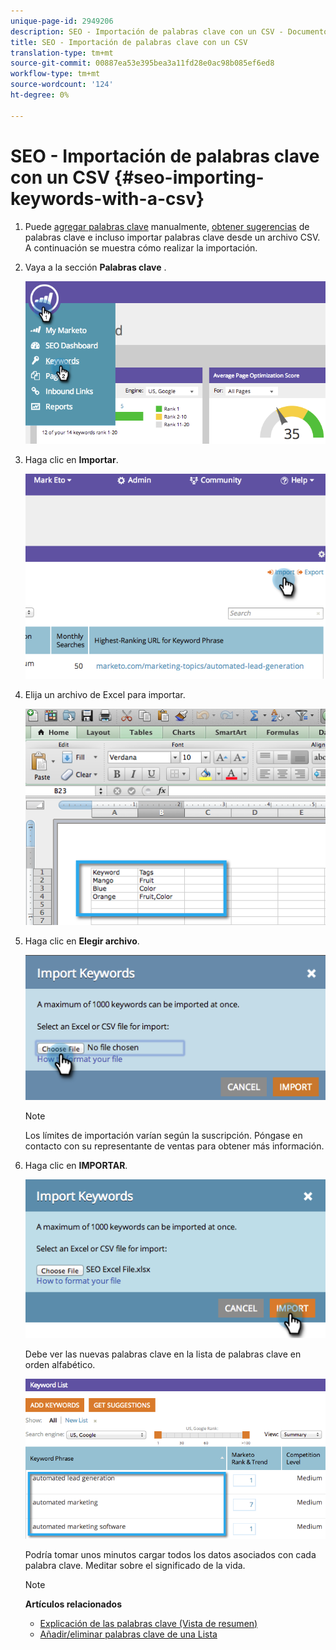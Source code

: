 ```yaml
---
unique-page-id: 2949206
description: SEO - Importación de palabras clave con un CSV - Documentos de marketing - Documentación del producto
title: SEO - Importación de palabras clave con un CSV
translation-type: tm+mt
source-git-commit: 00887ea53e395bea3a11fd28e0ac98b085ef6ed8
workflow-type: tm+mt
source-wordcount: '124'
ht-degree: 0%

---
```



# SEO - Importación de palabras clave con un CSV {#seo-importing-keywords-with-a-csv}

1. Puede [agregar palabras clave](seo-add-keywords.md) manualmente, [obtener sugerencias](seo-get-suggested-keywords.md) de palabras clave e incluso importar palabras clave desde un archivo CSV. A continuación se muestra cómo realizar la importación.
1. Vaya a la sección **Palabras clave** .

   ![](assets/image2014-9-18-11-3a44-3a25.png)

1. Haga clic en **Importar**.

   ![](assets/image2014-9-18-11-3a44-3a36.png)

1. Elija un archivo de Excel para importar.

   ![](assets/image2014-9-18-11-3a44-3a42.png)

1. Haga clic en **Elegir archivo**.

   ![](assets/image2014-9-18-11-3a44-3a46.png)

   >[!NOTE]
   >
   >Los límites de importación varían según la suscripción. Póngase en contacto con su representante de ventas para obtener más información.

1. Haga clic en **IMPORTAR**.

   ![](assets/image2014-9-18-11-3a45-3a25.png)

   Debe ver las nuevas palabras clave en la lista de palabras clave en orden alfabético.

   ![](assets/image2014-9-18-11-3a45-3a30.png)

   Podría tomar unos minutos cargar todos los datos asociados con cada palabra clave. Meditar sobre el significado de la vida.

   >[!NOTE]
   >
   >**Artículos relacionados**
   >
   >    
   >    
   >    * [Explicación de las palabras clave (Vista de resumen)](seo-understanding-keywords.md)
   >    * [Añadir/eliminar palabras clave de una Lista](seo-add-remove-keywords-from-a-list.md)


